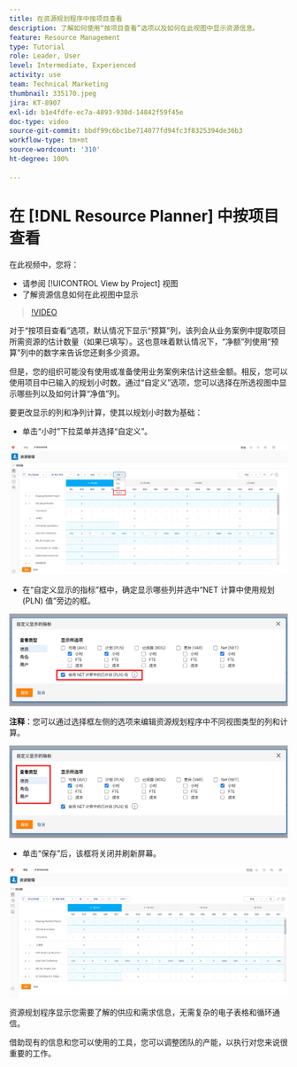 ```yaml
---
title: 在资源规划程序中按项目查看
description: 了解如何使用“按项目查看”选项以及如何在此视图中显示资源信息。
feature: Resource Management
type: Tutorial
role: Leader, User
level: Intermediate, Experienced
activity: use
team: Technical Marketing
thumbnail: 335170.jpeg
jira: KT-8907
exl-id: b1e4fdfe-ec7a-4893-930d-14842f59f45e
doc-type: video
source-git-commit: bbdf99c6bc1be714077fd94fc3f8325394de36b3
workflow-type: tm+mt
source-wordcount: '310'
ht-degree: 100%

---
```


# 在 [!DNL Resource Planner] 中按项目查看 

在此视频中，您将：

* 请参阅 [!UICONTROL View by Project] 视图
* 了解资源信息如何在此视图中显示

>[!VIDEO](https://video.tv.adobe.com/v/335170/?quality=12&learn=on&enablevpops=1)

对于“按项目查看”选项，默认情况下显示“预算”列，该列会从业务案例中提取项目所需资源的估计数量（如果已填写）。这也意味着默认情况下，“净额”列使用“预算”列中的数字来告诉您还剩多少资源。

但是，您的组织可能没有使用或准备使用业务案例来估计这些金额。相反，您可以使用项目中已输入的规划小时数。通过“自定义”选项，您可以选择在所选视图中显示哪些列以及如何计算“净值”列。

要更改显示的列和净列计算，使其以规划小时数为基础：

* 单击“小时”下拉菜单并选择“自定义”。

![自定义下拉菜单中的选项](assets/NetHours01.png)

* 在“自定义显示的指标”框中，确定显示哪些列并选中“NET 计算中使用规划 (PLN) 值”旁边的框。

![在 NET 计算选项中使用规划值](assets/NetHours02.png)

**注释**：您可以通过选择框左侧的选项来编辑资源规划程序中不同视图类型的列和计算。

![查看类型选项](assets/NetHours03.jpg)

* 单击“保存”后，该框将关闭并刷新屏幕。

![资源规划工具](assets/NetHours04.jpg)

资源规划程序显示您需要了解的供应和需求信息，无需复杂的电子表格和循环通信。

借助现有的信息和您可以使用的工具，您可以调整团队的产能，以执行对您来说很重要的工作。
